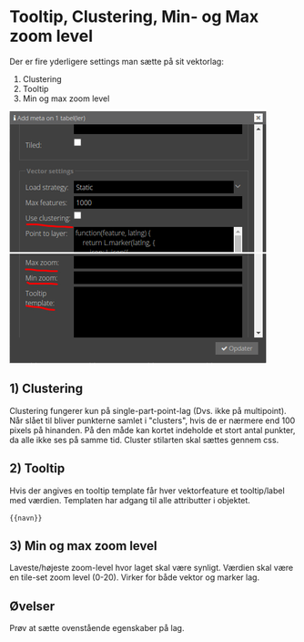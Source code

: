# Tooltip, Clustering, Min- og Max zoom level
Der er fire yderligere settings man sætte på sit vektorlag:

1. Clustering
2. Tooltip
3. Min og max zoom level

![Tooltip](../assets/clustering.png)   
![Tooltip](../assets/tooltip.png)

## 1) Clustering
Clustering fungerer kun på single-part-point-lag (Dvs. ikke på multipoint). Når slået til bliver punkterne samlet i "clusters", hvis de er nærmere end 100 pixels på hinanden. 
På den måde kan kortet indeholde et stort antal punkter, da alle ikke ses på samme tid. Cluster stilarten skal sættes gennem css.

## 2) Tooltip
Hvis der angives en tooltip template får hver vektorfeature et tooltip/label med værdien. Templaten har adgang til alle attributter i objektet.   

```
{{navn}}
```

## 3) Min og max zoom level
Laveste/højeste zoom-level hvor laget skal være synligt. Værdien skal være en tile-set zoom level (0-20). Virker for både vektor og marker lag.

## Øvelser
Prøv at sætte ovenstående egenskaber på lag.

